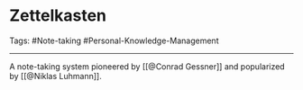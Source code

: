 # Zettelkasten

Tags: #Note-taking #Personal-Knowledge-Management 

---

A note-taking system pioneered by [[@Conrad Gessner]] and popularized by [[@Niklas Luhmann]].